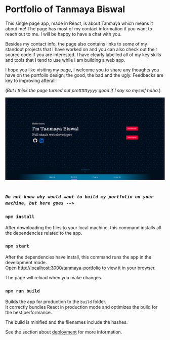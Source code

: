 # **Portfolio of Tanmaya Biswal**

This single page app, made in React, is about Tanmaya which means it about me! The page has most of my contact information if you want to reach out to me. I will be happy to have a chat with you.

Besides my contact info, the page also contains links to some of my standout projects that I have worked on and you can also check out their source code if you are interested. I have clearly labelled all of my key skills and tools that I tend to use while I am building a web app. 

I hope you like visiting my page, I welcome you to share any thoughts you have on the portfolio design; the good, the bad and the ugly. Feedbacks are key to improving afterall!

 (*But I think the page turned out prettttttyyyy good if I say so myself haha.*) 

![A screenshot of the page's landing section](./ScreenshotPortfolioTanmayaB.png "The magnificient view of the page's landing section for you to behold")

#

### *`Do not know why would want to build my portfolio on your machine, but here goes -->`*

### `npm install`

After downloading the files to your local machine, this command installs all the dependencies related to the app.

### `npm start`

After the dependencies have install, this command runs the app in the development mode.\
Open [http://localhost:3000/tanmaya-portfolio](http://localhost:3000/tanmaya-portfolio) to view it in your browser.

The page will reload when you make changes.

### `npm run build`

Builds the app for production to the `build` folder.\
It correctly bundles React in production mode and optimizes the build for the best performance.

The build is minified and the filenames include the hashes.

See the section about [deployment](https://facebook.github.io/create-react-app/docs/deployment) for more information.

